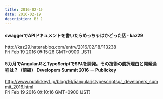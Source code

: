```yaml
---
title: 2016-02-19
date: 2016-02-19
description: B! 2
---
```


#### swaggerでAPIドキュメントを書いたらめっちゃはかどった話 - kaz29
http://kaz29.hatenablog.com/entry/2016/02/18/113238<br>
Fri Feb 19 2016 09:15:26 GMT+0900 (JST)<br>


#### 5カ月でAngularJSとTypeScriptでSPAを開発。その技術の選択理由と開発過程は？（前編） Developers Summit 2016 － Publickey
http://www.publickey1.jp/blog/16/5angularjstypescriptspa_developers_summit_2016.html<br>
Fri Feb 19 2016 09:10:16 GMT+0900 (JST)<br>


